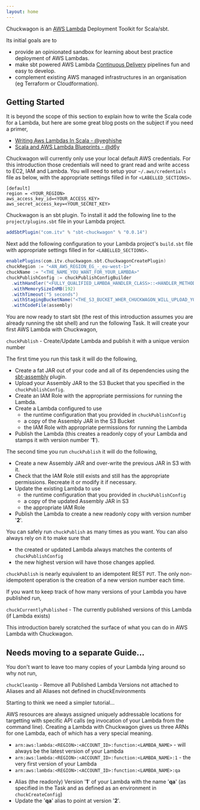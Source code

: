 ```yaml
---
layout: home
---
```

Chuckwagon is an [AWS Lambda][aws-lambda] Deployment Toolkit for Scala/sbt.

Its initial goals are to
* provide an opinionated sandbox for learning about best practice deployment of AWS Lambdas.
* make sbt powered AWS Lambda [Continuous Delivery][steve-smiths-continuous-delivery] pipelines fun and easy to develop. 
* complement existing AWS managed infrastructures in an organisation (eg Terraform or Cloudformation).

## Getting Started

It is beyond the scope of this section to explain how to write the Scala code for a Lambda, but here are some great blog posts on the subject if you need a primer,
 * [Writing Aws Lambdas In Scala - @yeghishe][yegishe-lambda-introduction]
 * [Scala and AWS Lambda Blueprints - @d6y][d6y-lambda-introduction]

Chuckwagon will currently only use your local default AWS credentials. For this introduction those credentials will need to grant read and write access to EC2, IAM and Lambda. You will need to setup your `~/.aws/credentials` file as below, with the appropriate settings filled in for `<LABELLED_SECTIONS>`. 

```
[default]
region = <YOUR_REGION>
aws_access_key_id=<YOUR_ACCESS_KEY>
aws_secret_access_key=<YOUR_SECRET_KEY>
```

Chuckwagon is an sbt plugin. To install it add the following line to the `project/plugins.sbt` file in your Lambda project. 

```scala
addSbtPlugin("com.itv" % "sbt-chuckwagon" % "0.0.14")
```

Next add the following configuration to your Lambda project's `build.sbt` file with appropriate settings filled in for `<LABELLED_SECTIONS>`.

```scala
enablePlugins(com.itv.chuckwagon.sbt.ChuckwagonCreatePlugin)
chuckRegion := "<AN_AWS_REGION_EG_-_eu-west-1>"
chuckName := "<THE_NAME_YOU_WANT_FOR_YOUR_LAMBDA>"
chuckPublishConfig := chuckPublishConfigBuilder
  .withHandler("<FULLY_QUALIFIED_LAMBDA_HANDLER_CLASS>::<HANDLER_METHOD>")
  .withMemorySizeInMB(192)
  .withTimeout("5 seconds")
  .withStagingBucketName("<THE_S3_BUCKET_WHER_CHUCKWAGON_WILL_UPLOAD_YOUR_CODE")
  .withCodeFile(assembly)
```

You are now ready to start sbt (the rest of this introduction assumes you are already running the sbt shell) and run the following Task. It will create your first AWS Lambda with Chuckwagon,

`chuckPublish` - Create/Update Lambda and publish it with a unique version number 

The first time you run this task it will do the following,
- Create a fat JAR out of your code and all of its dependencies using the [sbt-assembly] plugin.
- Upload your Assembly JAR to the S3 Bucket that you specified in the `chuckPublishConfig`.
- Create an IAM Role with the appropriate permissions for running the Lambda.
- Create a Lambda configured to use 
    - the runtime configuration that you provided in `chuckPublishConfig`
    - a copy of the Assembly JAR in the S3 Bucket
    - the IAM Role with appropriate permissions for running the Lambda
- Publish the Lambda (this creates a readonly copy of your Lambda and  stamps it with version number '**1**').


The second time you run `chuckPublish` it will do the following,
- Create a new Assembly JAR and over-write the previous JAR in S3 with it.
- Check that the IAM Role still exists and still has the appropriate permissions. Recreate it or modify it if necessary.
- Update the existing Lambda to use
    - the runtime configuration that you provided in `chuckPublishConfig`
    - a copy of the updated Assembly JAR in S3
    - the appropriate IAM Role
- Publish the Lambda to create a new readonly copy with version number '**2**'.
 
You can safely run `chuckPublish` as many times as you want. You can also always rely on it to make sure that 
* the created or updated Lambda always matches the contents of `chuckPublishConfig` 
* the new highest version will have those changes applied. 

`chuckPublish` is nearly equivalent to an idempotent REST `PUT`. The only non-idempotent operation is the creation of a new version number each time.

If you want to keep track of how many versions of your Lambda you have published run,

`chuckCurrentlyPublished` - The currently published versions of this Lambda (if Lambda exists)

This introduction barely scratched the surface of what you can do in AWS Lambda with Chuckwagon. 


## Needs moving to a separate Guide...


You don't want to leave too many copies of your Lambda lying around so why not run,

`chuckCleanUp` - Remove all Published Lambda Versions not attached to Aliases and all Aliases not defined in chuckEnvironments

Starting to think we need a simpler tutorial...

AWS resources are always assigned uniquely addressable locations for targetting with specific API calls (eg invocation of your Lambda from the command line). Creating a Lambda with Chuckwagon gives us three ARNs for one Lambda, each of which has a very special meaning.

* `arn:aws:lambda:<REGION>:<ACCOUNT_ID>:function:<LAMBDA_NAME>` - will always be the latest version of your Lambda
* `arn:aws:lambda:<REGION>:<ACCOUNT_ID>:function:<LAMBDA_NAME>:1` - the very first version of your Lambda
* `arn:aws:lambda:<REGION>:<ACCOUNT_ID>:function:<LAMBDA_NAME>:qa`




- Alias (the readonly) Version '**1**' of your Lambda with the name '**qa**' (as specified in the Task and as defined as an environment in `chuckCreateConfig`)
- Update the '**qa**' alias to point at version '**2**'.

[aws-lambda]: https://aws.amazon.com/lambda/ "AWS Lambda"
[steve-smiths-continuous-delivery]: http://www.alwaysagileconsulting.com/articles/what-is-continuous-delivery/ "Introduction to Continuous Delivery"
[yegishe-lambda-introduction]: http://yeghishe.github.io/2016/10/16/writing-aws-lambdas-in-scala.html "Writing Aws Lambdas In Scala"
[d6y-lambda-introduction]: http://underscore.io/blog/posts/2016/02/01/aws-lambda.html "Scala and AWS Lambda Blueprints"
[sbt-assembly]: https://github.com/sbt/sbt-assembly "sbt Assembly Plugin"
